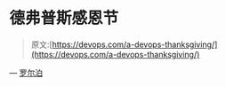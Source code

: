 # 德弗普斯感恩节

> 原文:[https://devops.com/a-devops-thanksgiving/](https://devops.com/a-devops-thanksgiving/)

— [罗尔泊](https://devops.com/author/breselman/)